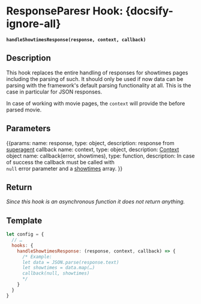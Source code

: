 # ResponseParesr Hook: {docsify-ignore-all}

**`handleShowtimesResponse(response, context, callback)`**

## Description

This hook replaces the entire handling of responses for showtimes pages including the parsing of such. It should only be used if now data can be parsing with the framework's default parsing functionality at all. This is the case in particular for JSON responses. 

In case of working with movie pages, the `context` will provide the before parsed movie. 

## Parameters
{{params:
name: response, type: object, description: response from [superagent](https://github.com/visionmedia/superagent) callback
name: context, type: object, description: [Context](/api/hooks/?id=understanding-contexts) object
name: callback(error, showtimes), type: function, description: In case of success the callback must be called with<br>`null` error parameter and a [showtimes](/basics/output-files?id=showtime) array.
}}

## Return 

*Since this hook is an asynchronous function it does not return anything.*

## Template

```javascript
let config = {
  // … 
  hooks: {
    handleShowtimesResponse: (response, context, callback) => {
      /* Example: 
      let data = JSON.parse(response.text)
      let showtimes = data.map(…)
      callback(null, showtimes)
      */
    }
  }
}
```
